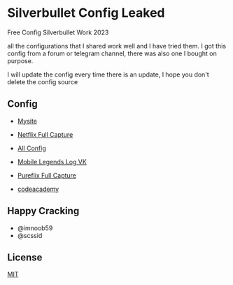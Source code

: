 
# Silverbullet Config Leaked

Free Config Silverbullet Work 2023

all the configurations that I shared work well and I have tried them. I got this config from a forum or telegram channel, there was also one I bought on purpose.

I will update the config every time there is an update, I hope you don't delete the config source
## Config

- [Mysite](https://www.imnoob59.eu.org)

- [Netflix Full Capture](https://www.imnoob59.eu.org)

- [All Config](https://www.imnoob59.eu.org)

- [Mobile Legends Log VK](https://besargaji.com/hOHTfX)

- [Pureflix Full Capture](https://besargaji.com/yyBa)

- [codeacademy](https://besargaji.com/izgX4m1QRmUS)
## Happy Cracking


- @imnoob59
- @scssid


## License

[MIT](https://choosealicense.com/licenses/mit/)

